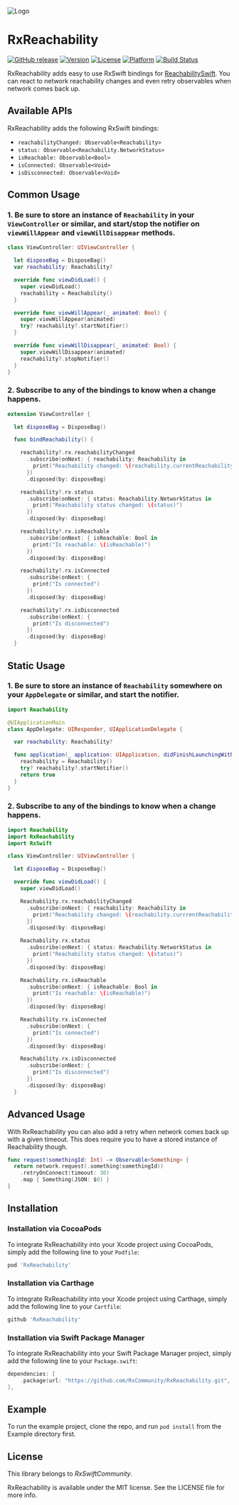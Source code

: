![Logo](https://raw.githubusercontent.com/RxSwiftCommunity/RxReachability/master/Assets/Logo.png)

RxReachability
=========
[![GitHub release](https://img.shields.io/github/release/RxSwiftCommunity/rxreachability.svg)](https://github.com/RxSwiftCommunity/rxreachability/releases)
[![Version](https://img.shields.io/cocoapods/v/RxReachability.svg?style=flat)](http://cocoapods.org/pods/RxReachability)
[![License](https://img.shields.io/cocoapods/l/RxReachability.svg?style=flat)](http://cocoapods.org/pods/RxReachability)
[![Platform](https://img.shields.io/cocoapods/p/RxReachability.svg?style=flat)](http://cocoapods.org/pods/RxReachability)
[![Build Status](https://travis-ci.org/RxSwiftCommunity/RxReachability.svg?branch=master)](https://travis-ci.org/RxSwiftCommunity/RxReachability)


RxReachability adds easy to use RxSwift bindings for [ReachabilitySwift](https://github.com/ashleymills/Reachability.swift).
You can react to network reachability changes and even retry observables when network comes back up.

## Available APIs

RxReachability adds the following RxSwift bindings:

- `reachabilityChanged: Observable<Reachability>`
- `status: Observable<Reachability.NetworkStatus>`
- `isReachable: Observable<Bool>`
- `isConnected: Observable<Void>`
- `isDisconnected: Observable<Void>`

## Common Usage

### 1. Be sure to store an instance of `Reachability` in your `ViewController` or similar, and start/stop the notifier on `viewWillAppear` and `viewWillDisappear` methods.

```swift
class ViewController: UIViewController {

  let disposeBag = DisposeBag()
  var reachability: Reachability?

  override func viewDidLoad() {
    super.viewDidLoad()
    reachability = Reachability()
  }

  override func viewWillAppear(_ animated: Bool) {
    super.viewWillAppear(animated)
    try? reachability?.startNotifier()
  }

  override func viewWillDisappear(_ animated: Bool) {
    super.viewWillDisappear(animated)
    reachability?.stopNotifier()
  }
}

```

### 2. Subscribe to any of the bindings to know when a change happens.

```swift
extension ViewController {

  let disposeBag = DisposeBag()

  func bindReachability() {

    reachability?.rx.reachabilityChanged
      .subscribe(onNext: { reachability: Reachability in
        print("Reachability changed: \(reachability.currentReachabilityStatus)")
      })
      .disposed(by: disposeBag)

    reachability?.rx.status
      .subscribe(onNext: { status: Reachability.NetworkStatus in
        print("Reachability status changed: \(status)")
      })
      .disposed(by: disposeBag)

    reachability?.rx.isReachable
      .subscribe(onNext: { isReachable: Bool in
        print("Is reachable: \(isReachable)")
      })
      .disposed(by: disposeBag)

    reachability?.rx.isConnected
      .subscribe(onNext: {
        print("Is connected")
      })
      .disposed(by: disposeBag)

    reachability?.rx.isDisconnected
      .subscribe(onNext: {
        print("Is disconnected")
      })
      .disposed(by: disposeBag)
  }
```

## Static Usage

### 1. Be sure to store an instance of `Reachability` somewhere on your `AppDelegate` or similar, and start the notifier.

```swift
import Reachability

@UIApplicationMain
class AppDelegate: UIResponder, UIApplicationDelegate {

  var reachability: Reachability?

  func application(_ application: UIApplication, didFinishLaunchingWithOptions launchOptions: [UIApplicationLaunchOptionsKey: Any]?) -> Bool {
    reachability = Reachability()
    try? reachability?.startNotifier()
    return true
  }
}

```

### 2. Subscribe to any of the bindings to know when a change happens.

```swift
import Reachability
import RxReachability
import RxSwift

class ViewController: UIViewController {

  let disposeBag = DisposeBag()

  override func viewDidLoad() {
    super.viewDidLoad()

    Reachability.rx.reachabilityChanged
      .subscribe(onNext: { reachability: Reachability in
        print("Reachability changed: \(reachability.currrentReachabilityStatus)")
      })
      .disposed(by: disposeBag)

    Reachability.rx.status
      .subscribe(onNext: { status: Reachability.NetworkStatus in
        print("Reachability status changed: \(status)")
      })
      .disposed(by: disposeBag)

    Reachability.rx.isReachable
      .subscribe(onNext: { isReachable: Bool in
        print("Is reachable: \(isReachable)")
      })
      .disposed(by: disposeBag)

    Reachability.rx.isConnected
      .subscribe(onNext: {
        print("Is connected")
      })
      .disposed(by: disposeBag)

    Reachability.rx.isDisconnected
      .subscribe(onNext: {
        print("Is disconnected")
      })
      .disposed(by: disposeBag)
  }
```

## Advanced Usage

With RxReachability you can also add a retry when network comes back up with a given timeout.
This does require you to have a stored instance of Reachability though.

```swift
func request(somethingId: Int) -> Observable<Something> {
  return network.request(.something(somethingId))
    .retryOnConnect(timeout: 30)
    .map { Something(JSON: $0) }
}
```

## Installation

### Installation via CocoaPods

To integrate RxReachability into your Xcode project using CocoaPods, simply add the following line to your `Podfile`:

```ruby
pod 'RxReachability'
```

### Installation via Carthage

To integrate RxReachability into your Xcode project using Carthage, simply add the following line to your `Cartfile`:

```ruby
github 'RxReachability'
```

### Installation via Swift Package Manager

To integrate RxReachability into your Swift Package Manager project, simply add the following line to your `Package.swift`:

```swift
dependencies: [
    .package(url: "https://github.com/RxCommunity/RxReachability.git", .upToNextMajor(from: "1.0.0")),
],
```

## Example

To run the example project, clone the repo, and run `pod install` from the Example directory first.

## License

This library belongs to _RxSwiftCommunity_.

RxReachability is available under the MIT license. See the LICENSE file for more info.
